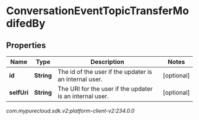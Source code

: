 # ConversationEventTopicTransferModifedBy


## Properties

| Name | Type | Description | Notes |
| ------------ | ------------- | ------------- | ------------- |
| **id** | **String** | The id of the user if the updater is an internal user. |  [optional] |
| **selfUri** | **String** | The URI for the user if the updater is an internal user. |  [optional] |




_com.mypurecloud.sdk.v2:platform-client-v2:234.0.0_

